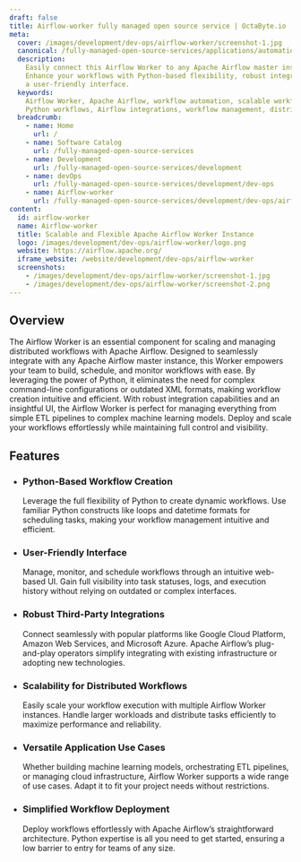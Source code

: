 ```yaml
---
draft: false
title: Airflow-worker fully managed open source service | OctaByte.io
meta:
  cover: /images/development/dev-ops/airflow-worker/screenshot-1.jpg
  canonical: /fully-managed-open-source-services/applications/automation/airflow-worker
  description:
    Easily connect this Airflow Worker to any Apache Airflow master instance.
    Enhance your workflows with Python-based flexibility, robust integrations, and
    a user-friendly interface.
  keywords:
    Airflow Worker, Apache Airflow, workflow automation, scalable workflows,
    Python workflows, Airflow integrations, workflow management, distributed workflows
  breadcrumb:
    - name: Home
      url: /
    - name: Software Catalog
      url: /fully-managed-open-source-services
    - name: Development
      url: /fully-managed-open-source-services/development
    - name: devOps
      url: /fully-managed-open-source-services/development/dev-ops
    - name: Airflow-worker
      url: /fully-managed-open-source-services/development/dev-ops/airflow-worker
content:
  id: airflow-worker
  name: Airflow-worker
  title: Scalable and Flexible Apache Airflow Worker Instance
  logo: /images/development/dev-ops/airflow-worker/logo.png
  website: https://airflow.apache.org/
  iframe_website: /website/development/dev-ops/airflow-worker
  screenshots:
    - /images/development/dev-ops/airflow-worker/screenshot-1.jpg
    - /images/development/dev-ops/airflow-worker/screenshot-2.png
---
```


## Overview

The Airflow Worker is an essential component for scaling and managing distributed workflows with Apache Airflow. Designed to seamlessly integrate with any Apache Airflow master instance, this Worker empowers your team to build, schedule, and monitor workflows with ease. By leveraging the power of Python, it eliminates the need for complex command-line configurations or outdated XML formats, making workflow creation intuitive and efficient. With robust integration capabilities and an insightful UI, the Airflow Worker is perfect for managing everything from simple ETL pipelines to complex machine learning models. Deploy and scale your workflows effortlessly while maintaining full control and visibility.

## Features

- ### Python-Based Workflow Creation

  Leverage the full flexibility of Python to create dynamic workflows. Use familiar Python constructs like loops and datetime formats for scheduling tasks, making your workflow management intuitive and efficient.

- ### User-Friendly Interface

  Manage, monitor, and schedule workflows through an intuitive web-based UI. Gain full visibility into task statuses, logs, and execution history without relying on outdated or complex interfaces.

- ### Robust Third-Party Integrations

  Connect seamlessly with popular platforms like Google Cloud Platform, Amazon Web Services, and Microsoft Azure. Apache Airflow’s plug-and-play operators simplify integrating with existing infrastructure or adopting new technologies.

- ### Scalability for Distributed Workflows

  Easily scale your workflow execution with multiple Airflow Worker instances. Handle larger workloads and distribute tasks efficiently to maximize performance and reliability.

- ### Versatile Application Use Cases

  Whether building machine learning models, orchestrating ETL pipelines, or managing cloud infrastructure, Airflow Worker supports a wide range of use cases. Adapt it to fit your project needs without restrictions.

- ### Simplified Workflow Deployment

  Deploy workflows effortlessly with Apache Airflow’s straightforward architecture. Python expertise is all you need to get started, ensuring a low barrier to entry for teams of any size.
